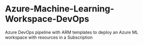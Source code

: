 # Azure-Machine-Learning-Workspace-DevOps
Azure DevOps pipeline with ARM templates to deploy an Azure ML workspace with resources in a Subscription
